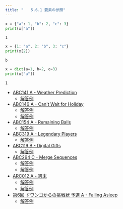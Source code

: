 ```yaml
---
title: "　　5.6.1 要素の参照"
---
```


```python:サンプルコード：sample_436.py
x = {"a": 1, "b": 2, "c": 3}
print(x["a"])
```

```text:実行結果
1
```

```python:サンプルコード：sample_437.py
x = {1: "a", 2: "b", 3: "c"}
print(x[2])
```

```text:実行結果
b
```

```python:サンプルコード：sample_438.py
x = dict(a=1, b=2, c=3)
print(x["a"])
```

```text:実行結果
1
```

- [ABC141 A - Weather Prediction](https://atcoder.jp/contests/abc141/tasks/abc141_a)
    - [解答例](https://atcoder.jp/contests/abc141/submissions/17916820)
- [ABC146 A - Can't Wait for Holiday](https://atcoder.jp/contests/abc146/tasks/abc146_a)
    - [解答例](https://atcoder.jp/contests/abc146/submissions/17916861)
    - [解答例](https://atcoder.jp/contests/abc146/submissions/17916952)
- [ABC154 A - Remaining Balls](https://atcoder.jp/contests/abc154/tasks/abc154_a)
    - [解答例](https://atcoder.jp/contests/abc154/submissions/17917059)
- [ABC319 A - Legendary Players](https://atcoder.jp/contests/abc319/tasks/abc319_a)
    - [解答例](https://atcoder.jp/contests/abc319/submissions/45421939)
- [ABC119 B - Digital Gifts](https://atcoder.jp/contests/abc119/tasks/abc119_b)
    - [解答例](https://atcoder.jp/contests/abc119/submissions/17917855)
- [ABC294 C - Merge Sequences](https://atcoder.jp/contests/abc294/tasks/abc294_c)
    - [解答例](https://atcoder.jp/contests/abc294/submissions/40128548)
    - [解答例](https://atcoder.jp/contests/abc294/submissions/40128623)
- [ARC012 A - 週末](https://atcoder.jp/contests/arc012/tasks/arc012_1)
    - [解答例](https://atcoder.jp/contests/arc012/submissions/17918342)
    - [解答例](https://atcoder.jp/contests/arc012/submissions/17918361)
- [第6回 ドワンゴからの挑戦状 予選 A - Falling Asleep](https://atcoder.jp/contests/dwacon6th-prelims/tasks/dwacon6th_prelims_a)
    - [解答例](https://atcoder.jp/contests/dwacon6th-prelims/submissions/17918478)
